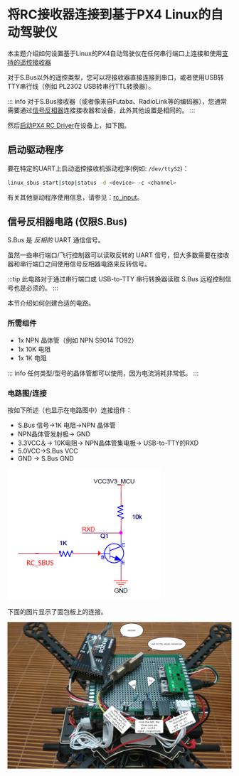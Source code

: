 # 将RC接收器连接到基于PX4 Linux的自动驾驶仪

本主题介绍如何设置基于Linux的PX4自动驾驶仪在任何串行端口上连接和使用[支持的遥控接收器](../getting_started/rc_transmitter_receiver.md)

对于S.Bus以外的遥控类型，您可以将接收器直接连接到串口，或者使用USB转TTY串行线（例如 PL2302 USB转串行TTL转换器）。

::: info 对于S.Bus接收器（或者像来自Futaba、RadioLink等的编码器），您通常需要通过[信号反相器](#signal_inverter_circuit)连接接收器和设备，此外其他设置是相同的。
:::

然后[启动PX4 RC Driver](#start_driver)在设备上，如下图。

<a id="start_driver"></a>

## 启动驱动程序

要在特定的UART上启动遥控接收机驱动程序(例如: `/dev/ttyS2`)：

```sh
linux_sbus start|stop|status -d <device> -c <channel>
```

有关其他驱动程序使用信息，请参见：[rc_input](../modules/modules_driver.md#rc-input)。

<a id="signal_inverter_circuit"></a>

## 信号反相器电路 (仅限S.Bus)

S.Bus 是 _反相的_ UART 通信信号。

虽然一些串行端口/飞行控制器可以读取反转的 UART 信号，但大多数需要在接收器和串行端口之间使用信号反相器电路来反转信号。

:::tip
此电路对于通过串行端口或 USB-to-TTY 串行转换器读取 S.Bus 远程控制信号也是必须的。
:::

本节介绍如何创建合适的电路。

### 所需组件

- 1x NPN 晶体管（例如 NPN S9014 TO92）
- 1x 10K 电阻
- 1x 1K 电阻

::: info
任何类型/型号的晶体管都可以使用，因为电流消耗非常低。
:::

### 电路图/连接

按如下所述（也显示在电路图中）连接组件：

- S.Bus 信号&rarr;1K 电阻&rarr;NPN 晶体管
- NPN晶体管发射极&rarr; GND
- 3.3VCC＆&rarr; 10K电阻&rarr; NPN晶体管集电极&rarr; USB-to-TTY的RXD
- 5.0VCC&rarr;S.Bus VCC
- GND &rarr; S.Bus GND

![信号反相器电路](../../assets/sbus/driver_sbus_signal_inverter_circuit_diagram.png)

下面的图片显示了面包板上的连接。

![信号反相器面包板](../../assets/sbus/driver_sbus_signal_inverter_breadboard.png)
